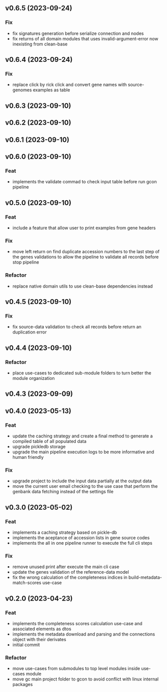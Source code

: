 ## v0.6.5 (2023-09-24)

### Fix

- fix signatures generation before serialize connection and nodes
- fix returns of all domain modules that uses invalid-argument-error now inexisting from clean-base

## v0.6.4 (2023-09-24)

### Fix

- replace click by rick click and convert gene names with source-genomes examples as table

## v0.6.3 (2023-09-10)

## v0.6.2 (2023-09-10)

## v0.6.1 (2023-09-10)

## v0.6.0 (2023-09-10)

### Feat

- implements the validate commad to check input table before run gcon pipeline

## v0.5.0 (2023-09-10)

### Feat

- include a feature that allow user to print examples from gene headers

### Fix

- move left return on find duplicate accession numbers to the last step of the genes validations to allow the pipeline to validate all records before stop pipeline

### Refactor

- replace native domain utils to use clean-base dependencies instead

## v0.4.5 (2023-09-10)

### Fix

- fix source-data validation to check all records before return an duplication error

## v0.4.4 (2023-09-10)

### Refactor

- place use-cases to dedicated sub-module folders to turn better the module organization

## v0.4.3 (2023-09-09)

## v0.4.0 (2023-05-13)

### Feat

- update the caching strategy and create a final method to generate a compiled table of all populated data
- upgrade pickledb storage
- upgrade the main pipeline execution logs to be more informative and human friendly

### Fix

- upgrade project to include the input data partially at the output data
- move the current user email checking to the use case that perform the genbank data fetching instead of the settings file

## v0.3.0 (2023-05-02)

### Feat

- implements a caching strategy based on pickle-db
- implements the aceptance of accession lists in gene source codes
- implements the all in one pipeline runner to execute the full cli steps

### Fix

- remove unused print after execute the main cli case
- update the genes validation of the reference-data model
- fix the wrong calculation of the completeness indices in build-metadata-match-scores use-case

## v0.2.0 (2023-04-23)

### Feat

- implements the completeness scores calculation use-case and associated elements as dtos
- implements the metadata download and parsing and the connections object with their derivates
- initial commit

### Refactor

- move use-cases from submodules to top level modules inside use-cases module
- move gc main project folder to gcon to avoid conflict with linux internal packages
